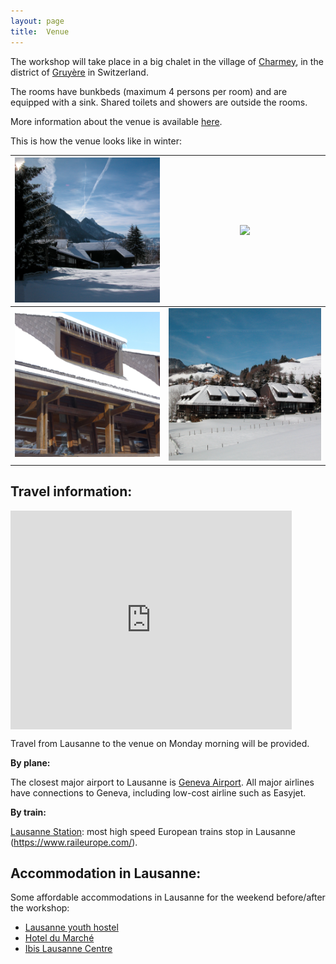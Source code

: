 ```yaml
---
layout: page
title:  Venue
---
```

The workshop will take place in a big chalet in the village of [Charmey](http://www.val-de-charmey.ch), in the district of [Gruyère](https://www.la-gruyere.ch/en/) in Switzerland.

The rooms have bunkbeds (maximum 4 persons per room) and are equipped with a sink. Shared toilets and showers are outside the rooms.

More information about the venue is available [here](http://www.centre-vacances-gruyere.ch/).

This is how the venue looks like in winter:

<img src="/assets/image/chalet1.jpg" width="100%" /> |  <img src="/assets/image/chalet2.jpg" width="100%" />
:-------------------------:|:-------------------------:
<img src="/assets/image/chalet3.jpg" width="100%" /> |  <img src="/assets/image/chalet4.jpg" width="100%" />

<!-- Add a description of the venue -->
<!--  I used this website https://www.embedgooglemap.net/) -->

## Travel information:

<div class="mapouter"><div class="gmap_canvas"><iframe width="450" height="350" id="gmap_canvas" src="https://maps.google.com/maps?q=Z%C3%BCrcher%20Sch%C3%BClerheim&t=&z=13&ie=UTF8&iwloc=&output=embed" frameborder="0" scrolling="no" marginheight="0" marginwidth="0"></iframe><a href="https://www.bitgeeks.net/embed-google-map/">bitgeeks.net</a></div><style>.mapouter{position:relative;text-align:right;height:350px;width:450px;}.gmap_canvas {overflow:hidden;background:none!important;height:350px;width:450px;}</style></div>

Travel from Lausanne to the venue on Monday morning will be provided.


**By plane:**

The closest major airport to Lausanne is [Geneva Airport](https://www.gva.ch/en/). All major airlines have connections to Geneva, including low-cost airline such as Easyjet.

**By train:**

[Lausanne Station](https://www.sbb.ch/en/station-services/railway-stations/lausanne-station.html): most high speed European trains stop in Lausanne (https://www.raileurope.com/).

## Accommodation in Lausanne:

Some affordable accommodations in Lausanne for the weekend before/after the workshop:
- [Lausanne youth hostel](https://www.youthhostel.ch/en/hostels/lausanne-jeunotel/)
- [Hotel du Marché](https://www.hoteldumarche-lausanne.ch)
- [Ibis Lausanne Centre](https://www.accorhotels.com/gb/hotel-6772-ibis-lausanne-centre/index.shtml)
